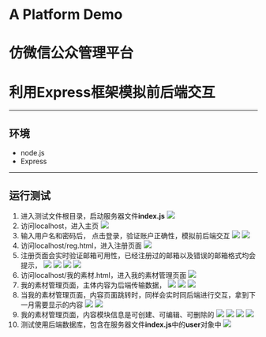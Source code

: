 # A Platform Demo 
# 仿微信公众管理平台
# 利用Express框架模拟前后端交互
---
## 环境
- node.js
- Express
---
## 运行测试
1. 进入测试文件根目录，启动服务器文件**index.js**
![](src/img/step1.png)
2. 访问localhost，进入主页
![](src/img/step2.png)
3. 输入用户名和密码后， 点击登录，验证账户正确性，模拟前后端交互
![](src/img/step5.png)
![](src/img/step6.png)
4. 访问localhost/reg.html，进入注册页面
![](src/img/step3.png)
5. 注册页面会实时验证邮箱可用性，已经注册过的邮箱以及错误的邮箱格式均会提示，
![](src/img/step7.png)
![](src/img/step8.png)
![](src/img/step9.png)
![](src/img/step10.png)
6. 访问localhost/我的素材.html，进入我的素材管理页面
![](src/img/step4.png)
7. 我的素材管理页面，主体内容为后端传输数据，
![](src/img/step11.png)
![](src/img/step12.png)
![](src/img/step13.png)
8. 当我的素材管理页面，内容页面跳转时，同样会实时同后端进行交互，拿到下一月需要显示的内容
![](src/img/step14.png)
![](src/img/step15.png)
9. 我的素材管理页面，内容模块信息是可创建、可编辑、可删除的
![](src/img/step16.png)
![](src/img/step17.png)
![](src/img/step18.png)
![](src/img/step19.png)
10. 测试使用后端数据库，包含在服务器文件**index.js**中的**user**对象中
![](src/img/step20.png)